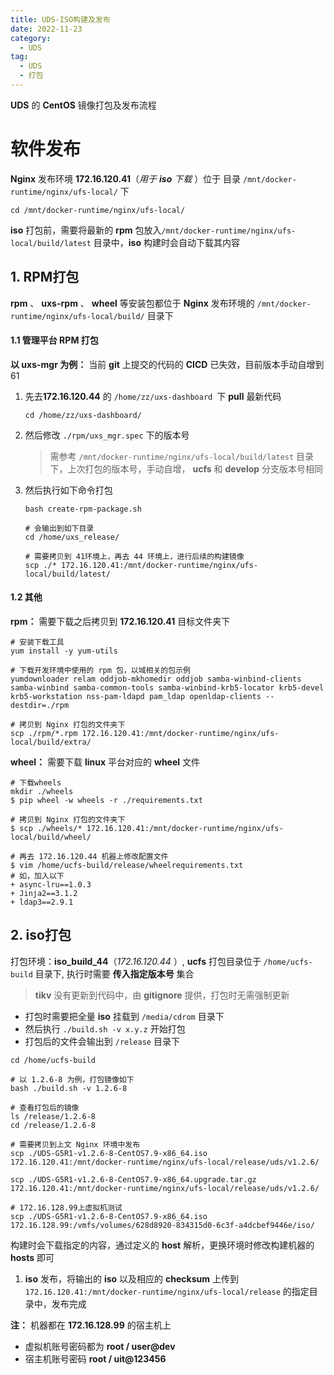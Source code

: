 ```yaml
---
title: UDS-ISO构建及发布
date: 2022-11-23
category:
  - UDS
tag:
  - UDS
  - 打包
---
```


**UDS** 的 **CentOS** 镜像打包及发布流程

<!-- more -->



# 软件发布

**Nginx** 发布环境 **172.16.120.41**（*用于 **iso** 下载* ）位于 目录  `/mnt/docker-runtime/nginx/ufs-local/` 下

```shell
cd /mnt/docker-runtime/nginx/ufs-local/
```

**iso** 打包前，需要将最新的 **rpm** 包放入`/mnt/docker-runtime/nginx/ufs-local/build/latest` 目录中，**iso** 构建时会自动下载其内容

## 1. RPM打包

**rpm** 、 **uxs-rpm** 、 **wheel** 等安装包都位于 **Nginx** 发布环境的 `/mnt/docker-runtime/nginx/ufs-local/build/` 目录下

#### 1.1 管理平台 RPM 打包

**以 uxs-mgr 为例：** 当前 **git** 上提交的代码的 **CICD** 已失效，目前版本手动自增到 61

1. 先去**172.16.120.44** 的 `/home/zz/uxs-dashboard `下 **pull** 最新代码

   ```shell
   cd /home/zz/uxs-dashboard/
   ```

2. 然后修改 `./rpm/uxs_mgr.spec` 下的版本号

   > 需参考 `/mnt/docker-runtime/nginx/ufs-local/build/latest` 目录下，上次打包的版本号，手动自增， **ucfs** 和 **develop** 分支版本号相同

3. 然后执行如下命令打包

   ```shell
   bash create-rpm-package.sh
   
   # 会输出到如下目录
   cd /home/uxs_release/
   
   # 需要拷贝到 41环境上，再去 44 环境上，进行后续的构建镜像
   scp ./* 172.16.120.41:/mnt/docker-runtime/nginx/ufs-local/build/latest/
   ```

#### 1.2 其他

**rpm：** 需要下载之后拷贝到 **172.16.120.41** 目标文件夹下

```shell
# 安装下载工具
yum install -y yum-utils

# 下载开发环境中使用的 rpm 包，以域相关的包示例
yumdownloader relam oddjob-mkhomedir oddjob samba-winbind-clients samba-winbind samba-common-tools samba-winbind-krb5-locator krb5-devel krb5-workstation nss-pam-ldapd pam_ldap openldap-clients --destdir=./rpm

# 拷贝到 Nginx 打包的文件夹下
scp ./rpm/*.rpm 172.16.120.41:/mnt/docker-runtime/nginx/ufs-local/build/extra/
```

**wheel：** 需要下载 **linux** 平台对应的 **wheel** 文件

```shell
# 下载wheels
mkdir ./wheels
$ pip wheel -w wheels -r ./requirements.txt

# 拷贝到 Nginx 打包的文件夹下
$ scp ./wheels/* 172.16.120.41:/mnt/docker-runtime/nginx/ufs-local/build/wheel/

# 再去 172.16.120.44 机器上修改配置文件
$ vim /home/ucfs-build/release/wheelrequirements.txt
# 如，加入以下
+ async-lru==1.0.3
+ Jinja2==3.1.2
+ ldap3==2.9.1
```

## 2. iso打包

打包环境：**iso_build_44**（*172.16.120.44* ）, **ucfs** 打包目录位于 `/home/ucfs-build` 目录下, 执行时需要 **传入指定版本号** 集合

> **tikv** 没有更新到代码中，由 **gitignore** 提供，打包时无需强制更新

- 打包时需要把全量 **iso** 挂载到 `/media/cdrom` 目录下
- 然后执行 `./build.sh -v x.y.z` 开始打包
- 打包后的文件会输出到 `/release` 目录下

```shell
cd /home/ucfs-build

# 以 1.2.6-8 为例，打包镜像如下
bash ./build.sh -v 1.2.6-8

# 查看打包后的镜像
ls /release/1.2.6-8
cd /release/1.2.6-8

# 需要拷贝到上文 Nginx 环境中发布
scp ./UDS-G5R1-v1.2.6-8-CentOS7.9-x86_64.iso 172.16.120.41:/mnt/docker-runtime/nginx/ufs-local/release/uds/v1.2.6/

scp ./UDS-G5R1-v1.2.6-8-CentOS7.9-x86_64.upgrade.tar.gz 172.16.120.41:/mnt/docker-runtime/nginx/ufs-local/release/uds/v1.2.6/

# 172.16.128.99上虚拟机测试
scp ./UDS-G5R1-v1.2.6-8-CentOS7.9-x86_64.iso 172.16.128.99:/vmfs/volumes/628d8920-834315d0-6c3f-a4dcbef9446e/iso/
```

构建时会下载指定的内容，通过定义的 **host** 解析，更换环境时修改构建机器的 **hosts** 即可

1. **iso** 发布，将输出的 **iso** 以及相应的 **checksum** 上传到 ` 172.16.120.41:/mnt/docker-runtime/nginx/ufs-local/release` 的指定目录中，发布完成



**注：** 机器都在 **172.16.128.99** 的宿主机上

- 虚拟机账号密码都为 **root  /  user@dev** 
- 宿主机账号密码 **root  /   uit@123456**

